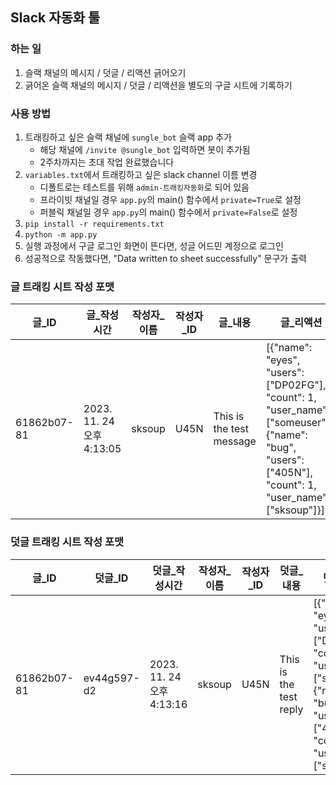 ## Slack 자동화 툴

### 하는 일
1. 슬랙 채널의 메시지 / 덧글 / 리액션 긁어오기
2. 긁어온 슬랙 채널의 메시지 / 덧글 / 리액션을 별도의 구글 시트에 기록하기

### 사용 방법
1. 트래킹하고 싶은 슬랙 채널에 `sungle_bot` 슬랙 app 추가
    - 해당 채널에 `/invite @sungle_bot` 입력하면 봇이 추가됨
    - 2주차까지는 초대 작업 완료했습니다
2. `variables.txt`에서 트래킹하고 싶은 slack channel 이름 변경
    - 디폴트로는 테스트를 위해 `admin-트래킹자동화`로 되어 있음
    - 프라이빗 채널일 경우 `app.py`의 main() 함수에서 `private=True`로 설정
    - 퍼블릭 채널일 경우 `app.py`의 main() 함수에서 `private=False`로 설정
3. `pip install -r requirements.txt`
4. `python -m app.py`
5. 실행 과정에서 구글 로그인 화면이 뜬다면, 성글 어드민 계정으로 로그인
6. 성공적으로 작동했다면, "Data written to sheet successfully" 문구가 출력

### 글 트래킹 시트 작성 포맷
| 글_ID       | 글_작성시간               | 작성자_이름 | 작성자_ID | 글_내용                  | 글_리액션                                                                                                                                               |
|-------------|---------------------------|-------------|-----------|--------------------------|---------------------------------------------------------------------------------------------------------------------------------------------------------|
| 61862b07-81 | 2023. 11. 24 오후 4:13:05 | sksoup      | U45N      | This is the test message | [{"name": "eyes", "users": ["DP02FG"], "count": 1, "user_name": ["someuser"]}, {"name": "bug", "users": ["405N"], "count": 1, "user_name": ["sksoup"]}] |

### 덧글 트래킹 시트 작성 포맷
| 글_ID       | 덧글_ID     | 덧글_작성시간             | 작성자_이름 | 작성자_ID | 덧글_내용              | 덧글_리액션                                                                                                                                             |
|-------------|-------------|---------------------------|-------------|-----------|------------------------|---------------------------------------------------------------------------------------------------------------------------------------------------------|
| 61862b07-81 | ev44g597-d2 | 2023. 11. 24 오후 4:13:16 | sksoup      | U45N      | This is the test reply | [{"name": "eyes", "users": ["DP02FG"], "count": 1, "user_name": ["someuser"]}, {"name": "bug", "users": ["405N"], "count": 1, "user_name": ["sksoup"]}] |
